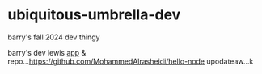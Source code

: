 # ubiquitous-umbrella-dev
barry's fall 2024 dev thingy

barry's dev lewis [app](https://hello-node1.onrender.com/) & repo...https://github.com/MohammedAlrasheidi/hello-node
upodateaw...k 
